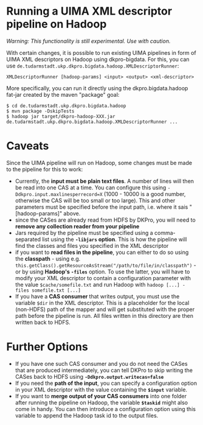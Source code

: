 # Running a UIMA XML descriptor pipeline on Hadoop #

_Warning: This functionality is still experimental. Use with caution._

With certain changes, it is possible to run existing UIMA pipelines in form of UIMA XML descriptors on Hadoop using dkpro-bigdata. For this, you can use `de.tudarmstadt.ukp.dkpro.bigdata.hadoop.XMLDescriptorRunner`:

```
XMLDescriptorRunner [hadoop-params] <input> <output> <xml-descriptor>
```

More specifically, you can run it directly using the dkpro.bigdata.hadoop fat-jar created by the maven "package" goal:
```
$ cd de.tudarmstadt.ukp.dkpro.bigdata.hadoop
$ mvn package -DskipTests
$ hadoop jar target/dkpro-hadoop-XXX.jar de.tudarmstadt.ukp.dkpro.bigdata.hadoop.XMLDescriptorRunner ...
```

# Caveats #

Since the UIMA pipeline will run on Hadoop, some changes must be made to the pipeline for this to work:
  * Currently, the **input must be plain text files**. A number of lines will then be read into one CAS at a time. You can configure this using `-Ddkpro.input.maxlinesperrecord=X` (1000 - 10000 is a good number, otherwise the CAS will be too small or too large). This and other parameters must be specified before the input path, i.e. where it sais "[hadoop-params]" above.
  * since the CASes are already read from HDFS by DKPro, you will need to **remove any collection reader from your pipeline**
  * Jars required by the pipeline must be specified using a comma-separated list using the **`-libjars` option**. This is how the pipeline will find the classes and files you specified in the XML descriptor
  * if you want to **read files in the pipeline**, you can either to do so using the **classpath** - using e.g. `this.getClass().getResourceAsStream("/path/to/file/in/classpath")` - or by using **Hadoop's `-files`** option. To use the latter, you will have to modify your XML descriptor to contain a configuration parameter with the value `$cache/somefile.txt` and run Hadoop with `hadoop [...] -files somefile.txt [...]`
  * If you have a **CAS consumer** that writes output, you must use the variable `$dir` in the XML descriptor. This is a placeholder for the local (non-HDFS) path of the mapper and will get substituted with the proper path before the pipeline is run. All files written in this directory are then written back to HDFS.

# Further Options #
  * If you have one such CAS consumer and you do not need the CASes that are produced intermediately, you can tell DKPro to skip writing the CASes back to HDFS using **`-Ddkpro.output.writecas=false`**
  * If you need the **path of the input**, you can specify a configuration option in your XML descriptor with the value containing the **`$input`** variable.
  * If you want to **merge output of your CAS consumers** into one folder after running the pipeline on Hadoop, the variable **`$taskid`** might also come in handy. You can then introduce a configuration option using this variable to append the Hadoop task id to the output files.